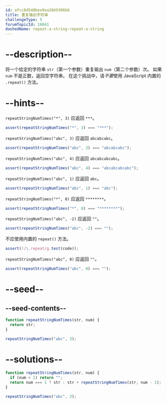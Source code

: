 ```yaml
---
id: afcc8d540bea9ea2669306b6
title: 重复输出字符串
challengeType: 5
forumTopicId: 16041
dashedName: repeat-a-string-repeat-a-string
---
```


# --description--

将一个给定的字符串 `str`（第一个参数）重复输出 `num`（第二个参数）次。 如果 `num` 不是正数，返回空字符串。 在这个挑战中，请*不要*使用 JavaScript 内置的 `.repeat()` 方法。

# --hints--

`repeatStringNumTimes("*", 3)` 应返回 `***`。

```js
assert(repeatStringNumTimes("*", 3) === "***");
```

`repeatStringNumTimes("abc", 3)` 应返回 `abcabcabc`。

```js
assert(repeatStringNumTimes("abc", 3) === "abcabcabc");
```

`repeatStringNumTimes("abc", 4)` 应返回 `abcabcabcabc`。

```js
assert(repeatStringNumTimes("abc", 4) === "abcabcabcabc");
```

`repeatStringNumTimes("abc", 1)` 应返回 `abc`。

```js
assert(repeatStringNumTimes("abc", 1) === "abc");
```

`repeatStringNumTimes("*", 8)` 应返回 `********`。

```js
assert(repeatStringNumTimes("*", 8) === "********");
```

`repeatStringNumTimes("abc", -2)` 应返回 `""`。

```js
assert(repeatStringNumTimes("abc", -2) === "");
```

不应使用内置的 `repeat()` 方法。

```js
assert(!/\.repeat/g.test(code));
```

`repeatStringNumTimes("abc", 0)` 应返回 `""`。

```js
assert(repeatStringNumTimes("abc", 0) === "");
```

# --seed--

## --seed-contents--

```js
function repeatStringNumTimes(str, num) {
  return str;
}

repeatStringNumTimes("abc", 3);
```

# --solutions--

```js
function repeatStringNumTimes(str, num) {
  if (num < 1) return "";
  return num === 1 ? str : str + repeatStringNumTimes(str, num - 1);
}

repeatStringNumTimes("abc", 3);
```
